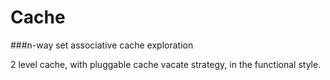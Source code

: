 Cache
====


###n-way set associative cache exploration

2 level cache, with pluggable cache vacate strategy, in the functional style.


